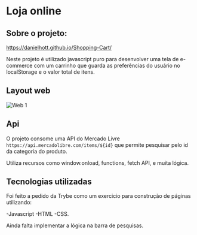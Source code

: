 # Loja online

## Sobre o projeto:
https://danielhott.github.io/Shopping-Cart/

Neste projeto é utilizado javascript puro para desenvolver uma tela de e-commerce com um carrinho que guarda as preferências do usuário no localStorage e o valor total de itens.

## Layout web

![Web 1](https://github.com/DanielHott/exercise-redux-thunk/blob/exercise-one/ShoppingCart.png)

## Api

O projeto consome uma API do Mercado Livre `https://api.mercadolibre.com/items/${id}` que permite pesquisar pelo id da categoria do produto.

Utiliza recursos como window.onload, functions, fetch API, e muita lógica.


## Tecnologias utilizadas

Foi feito a pedido da Trybe como um exercicio para construção de páginas utilizando:

-Javascript 
-HTML
-CSS.

Ainda falta implementar a lógica na barra de pesquisas.

